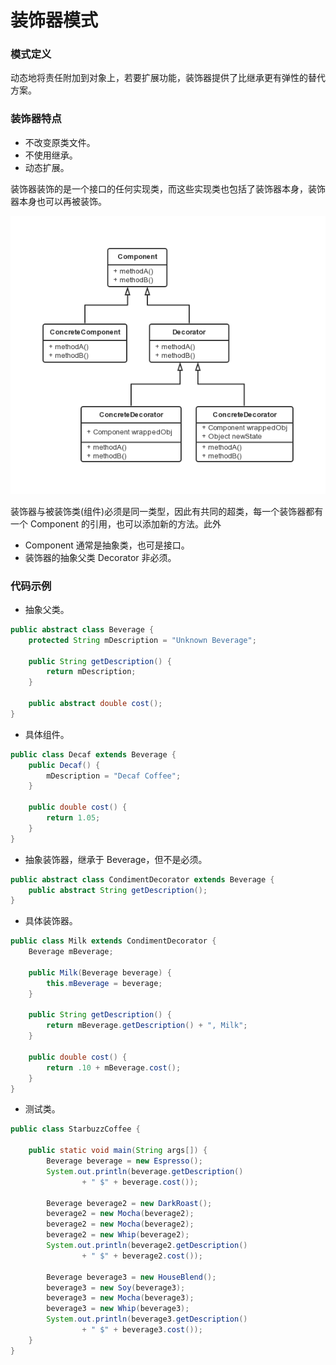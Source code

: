 装饰器模式
===

### 模式定义

动态地将责任附加到对象上，若要扩展功能，装饰器提供了比继承更有弹性的替代方案。

### 装饰器特点

- 不改变原类文件。
- 不使用继承。
- 动态扩展。

装饰器装饰的是一个接口的任何实现类，而这些实现类也包括了装饰器本身，装饰器本身也可以再被装饰。

![装饰器模式](img/03-decorator.png)

装饰器与被装饰类(组件)必须是同一类型，因此有共同的超类，每一个装饰器都有一个 Component 的引用，也可以添加新的方法。此外
- Component 通常是抽象类，也可是接口。
- 装饰器的抽象父类 Decorator 非必须。

### 代码示例

- 抽象父类。

```java
public abstract class Beverage {
    protected String mDescription = "Unknown Beverage";

    public String getDescription() {
        return mDescription;
    }

    public abstract double cost();
}
```

- 具体组件。

```java
public class Decaf extends Beverage {
    public Decaf() {
        mDescription = "Decaf Coffee";
    }

    public double cost() {
        return 1.05;
    }
}
```

- 抽象装饰器，继承于 Beverage，但不是必须。

```java
public abstract class CondimentDecorator extends Beverage {
    public abstract String getDescription();
}
```

- 具体装饰器。

```java
public class Milk extends CondimentDecorator {
    Beverage mBeverage;

    public Milk(Beverage beverage) {
        this.mBeverage = beverage;
    }

    public String getDescription() {
        return mBeverage.getDescription() + ", Milk";
    }

    public double cost() {
        return .10 + mBeverage.cost();
    }
}

```

- 测试类。

```java
public class StarbuzzCoffee {

    public static void main(String args[]) {
        Beverage beverage = new Espresso();
        System.out.println(beverage.getDescription()
                + " $" + beverage.cost());

        Beverage beverage2 = new DarkRoast();
        beverage2 = new Mocha(beverage2);
        beverage2 = new Mocha(beverage2);
        beverage2 = new Whip(beverage2);
        System.out.println(beverage2.getDescription()
                + " $" + beverage2.cost());

        Beverage beverage3 = new HouseBlend();
        beverage3 = new Soy(beverage3);
        beverage3 = new Mocha(beverage3);
        beverage3 = new Whip(beverage3);
        System.out.println(beverage3.getDescription()
                + " $" + beverage3.cost());
    }
}
```
